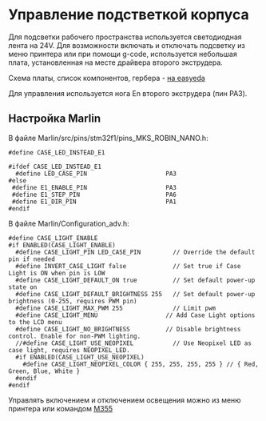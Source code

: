 # Управление подстветкой корпуса

Для подсветки рабочего пространства используется светодиодная лента на 24V. Для возможности включать и отключать подсветку из меню принтера или при помощи g-code, используется небольшая плата, установленная на месте драйвера второго экструдера.

Схема платы, список компонентов, гербера - [на easyeda](https://easyeda.com/sst78rust/fb4s-led-control)

Для управления используется нога En второго экструдера (пин PA3).

## Настройка Marlin

В файле Marlin/src/pins/stm32f1/pins_MKS_ROBIN_NANO.h:

```
#define CASE_LED_INSTEAD_E1
```

```
#ifdef CASE_LED_INSTEAD_E1
  #define LED_CASE_PIN                      PA3
#else
 #define E1_ENABLE_PIN                      PA3
 #define E1_STEP_PIN                        PA6
 #define E1_DIR_PIN                         PA1
#endif
```

В файле Marlin/Configuration_adv.h:

```
#define CASE_LIGHT_ENABLE
#if ENABLED(CASE_LIGHT_ENABLE)
  #define CASE_LIGHT_PIN LED_CASE_PIN         // Override the default pin if needed
  #define INVERT_CASE_LIGHT false             // Set true if Case Light is ON when pin is LOW
  #define CASE_LIGHT_DEFAULT_ON true          // Set default power-up state on
  #define CASE_LIGHT_DEFAULT_BRIGHTNESS 255   // Set default power-up brightness (0-255, requires PWM pin)
  #define CASE_LIGHT_MAX_PWM 255              // Limit pwm
  #define CASE_LIGHT_MENU                   // Add Case Light options to the LCD menu
  #define CASE_LIGHT_NO_BRIGHTNESS          // Disable brightness control. Enable for non-PWM lighting.
  //#define CASE_LIGHT_USE_NEOPIXEL           // Use Neopixel LED as case light, requires NEOPIXEL_LED.
  #if ENABLED(CASE_LIGHT_USE_NEOPIXEL)
    #define CASE_LIGHT_NEOPIXEL_COLOR { 255, 255, 255, 255 } // { Red, Green, Blue, White }
  #endif
#endif
```

Управлять включением и отключением освещения можно из меню принтера или командом [M355](https://marlinfw.org/docs/gcode/M355.html)
